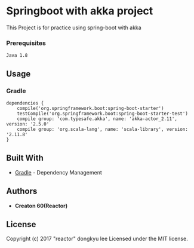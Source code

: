# Springboot with akka project

 This Project is for practice using spring-boot with akka

### Prerequisites

```
Java 1.8 
```

## Usage
### Gradle

```
dependencies {
	compile('org.springframework.boot:spring-boot-starter')
	testCompile('org.springframework.boot:spring-boot-starter-test')
	compile group: 'com.typesafe.akka', name: 'akka-actor_2.11', version: '2.5.0'
    compile group: 'org.scala-lang', name: 'scala-library', version: '2.11.8'
}
```

## Built With

* [Gradle](https://gradle.org/) - Dependency Management

## Authors

* **Creaton 60(Reactor)**

## License

Copyright (c) 2017 "reactor" dongkyu lee Licensed under the MIT license.
